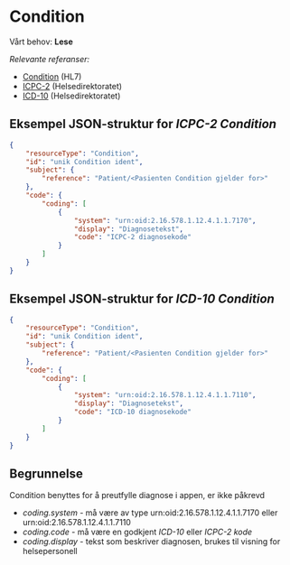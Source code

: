 # Condition

Vårt behov: **Lese**

_Relevante referanser:_

- [Condition](https://www.hl7.org/fhir/R4/condition.html) (HL7)
- [ICPC-2](https://www.helsedirektoratet.no/digitalisering-og-e-helse/helsefaglige-kodeverk/icpc) (Helsedirektoratet)
- [ICD-10](https://www.helsedirektoratet.no/digitalisering-og-e-helse/helsefaglige-kodeverk/icd) (Helsedirektoratet)

## Eksempel JSON-struktur for _ICPC-2 Condition_

```json
{
    "resourceType": "Condition",
    "id": "unik Condition ident",
    "subject": {
        "reference": "Patient/<Pasienten Condition gjelder for>"
    },
    "code": {
        "coding": [
            {
                "system": "urn:oid:2.16.578.1.12.4.1.1.7170",
                "display": "Diagnosetekst",
                "code": "ICPC-2 diagnosekode"
            }
        ]
    }
}
```

## Eksempel JSON-struktur for _ICD-10 Condition_

```json
{
    "resourceType": "Condition",
    "id": "unik Condition ident",
    "subject": {
        "reference": "Patient/<Pasienten Condition gjelder for>"
    },
    "code": {
        "coding": [
            {
                "system": "urn:oid:2.16.578.1.12.4.1.1.7110",
                "display": "Diagnosetekst",
                "code": "ICD-10 diagnosekode"
            }
        ]
    }
}
```

## Begrunnelse
Condition benyttes for å preutfylle diagnose i appen, er ikke påkrevd
- _coding.system_ - må være av type urn:oid:2.16.578.1.12.4.1.1.7170 eller urn:oid:2.16.578.1.12.4.1.1.7110
- _coding.code_ - må være en godkjent _ICD-10_ eller _ICPC-2 kode_
- _coding.display_ - tekst som beskriver diagnosen, brukes til visning for helsepersonell

